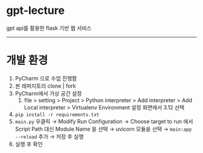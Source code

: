 # gpt-lecture
gpt api를 활용한 flask 기반 웹 서비스

---

# 개발 환경
1. PyCharm 으로 수업 진행함
2. 본 레파지토리 clone | fork
3. PyCharm에서 가상 공간 설정 
   1. file > setting > Project > Python interpreter > Add interpreter > Add Local interpreter > Virtualenv Environment 설정 화면에서 3.12 선택
4. `pip install -r requirements.txt`
5. `main.py` 우클릭 &rarr; Modify Run Configuration &rarr; Choose target to run 에서 Script Path 대신 Module Name 을 선택 &rarr; uvicorn 모듈을 선택 &rarr; `main:app --reload` 추가 &rarr; 저장 후 실행
6. 실행 후 확인

